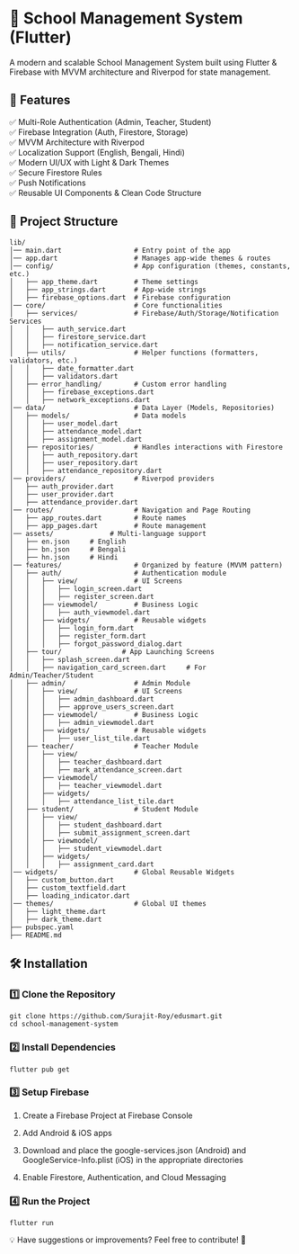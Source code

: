 # 📘 School Management System (Flutter)

A modern and scalable School Management System built using Flutter & Firebase with MVVM architecture and Riverpod for state management.

## 🚀 Features

✅ Multi-Role Authentication (Admin, Teacher, Student)<br>
✅ Firebase Integration (Auth, Firestore, Storage)<br>
✅ MVVM Architecture with Riverpod<br>
✅ Localization Support (English, Bengali, Hindi)<br>
✅ Modern UI/UX with Light & Dark Themes<br>
✅ Secure Firestore Rules<br>
✅ Push Notifications<br>
✅ Reusable UI Components & Clean Code Structure

## 📂 Project Structure
```
lib/
│── main.dart                  # Entry point of the app
│── app.dart                   # Manages app-wide themes & routes
│── config/                    # App configuration (themes, constants, etc.)
│   ├── app_theme.dart         # Theme settings
│   ├── app_strings.dart       # App-wide strings
│   ├── firebase_options.dart  # Firebase configuration
│── core/                      # Core functionalities
│   ├── services/              # Firebase/Auth/Storage/Notification Services
│   │   ├── auth_service.dart
│   │   ├── firestore_service.dart
│   │   ├── notification_service.dart
│   ├── utils/                 # Helper functions (formatters, validators, etc.)
│   │   ├── date_formatter.dart
│   │   ├── validators.dart
│   ├── error_handling/        # Custom error handling
│   │   ├── firebase_exceptions.dart
│   │   ├── network_exceptions.dart
│── data/                      # Data Layer (Models, Repositories)
│   ├── models/                # Data models
│   │   ├── user_model.dart
│   │   ├── attendance_model.dart
│   │   ├── assignment_model.dart
│   ├── repositories/          # Handles interactions with Firestore
│   │   ├── auth_repository.dart
│   │   ├── user_repository.dart
│   │   ├── attendance_repository.dart
│── providers/                 # Riverpod providers
│   ├── auth_provider.dart
│   ├── user_provider.dart
│   ├── attendance_provider.dart
│── routes/                    # Navigation and Page Routing
│   ├── app_routes.dart        # Route names
│   ├── app_pages.dart         # Route management
│── assets/              # Multi-language support
│   ├── en.json     # English
│   ├── bn.json     # Bengali
│   ├── hn.json     # Hindi
│── features/                  # Organized by feature (MVVM pattern)
│   ├── auth/                  # Authentication module
│   │   ├── view/              # UI Screens
│   │   │   ├── login_screen.dart
│   │   │   ├── register_screen.dart
│   │   ├── viewmodel/         # Business Logic
│   │   │   ├── auth_viewmodel.dart
│   │   ├── widgets/           # Reusable widgets
│   │   │   ├── login_form.dart
│   │   │   ├── register_form.dart
│   │   │   ├── forgot_password_dialog.dart
│   ├── tour/               # App Launching Screens
│   │   ├── splash_screen.dart
│   │   ├── navigation_card_screen.dart     # For Admin/Teacher/Student
│   ├── admin/                 # Admin Module
│   │   ├── view/              # UI Screens
│   │   │   ├── admin_dashboard.dart
│   │   │   ├── approve_users_screen.dart
│   │   ├── viewmodel/         # Business Logic
│   │   │   ├── admin_viewmodel.dart
│   │   ├── widgets/           # Reusable widgets
│   │   │   ├── user_list_tile.dart
│   ├── teacher/               # Teacher Module
│   │   ├── view/
│   │   │   ├── teacher_dashboard.dart
│   │   │   ├── mark_attendance_screen.dart
│   │   ├── viewmodel/
│   │   │   ├── teacher_viewmodel.dart
│   │   ├── widgets/
│   │   │   ├── attendance_list_tile.dart
│   ├── student/               # Student Module
│   │   ├── view/
│   │   │   ├── student_dashboard.dart
│   │   │   ├── submit_assignment_screen.dart
│   │   ├── viewmodel/
│   │   │   ├── student_viewmodel.dart
│   │   ├── widgets/
│   │   │   ├── assignment_card.dart
│── widgets/                   # Global Reusable Widgets
│   ├── custom_button.dart
│   ├── custom_textfield.dart
│   ├── loading_indicator.dart
│── themes/                    # Global UI themes
│   ├── light_theme.dart
│   ├── dark_theme.dart
├── pubspec.yaml
├── README.md
```
## 🛠️ Installation
### 1️⃣ Clone the Repository
```
git clone https://github.com/Surajit-Roy/edusmart.git
cd school-management-system
```
### 2️⃣ Install Dependencies
```
flutter pub get
```
### 3️⃣ Setup Firebase
1. Create a Firebase Project at Firebase Console

2. Add Android & iOS apps

3. Download and place the google-services.json (Android) and GoogleService-Info.plist (iOS) in the appropriate directories

4. Enable Firestore, Authentication, and Cloud Messaging

### 4️⃣ Run the Project
```
flutter run
```

💡 Have suggestions or improvements? Feel free to contribute! 🚀
